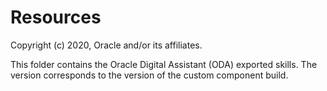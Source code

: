 # Resources

Copyright (c) 2020, Oracle and/or its affiliates.

This folder contains the Oracle Digital Assistant (ODA) exported skills. The version corresponds to the version of the custom component build.
